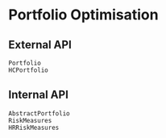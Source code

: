 # Portfolio Optimisation

## External API

```@docs
Portfolio
HCPortfolio
```

## Internal API

```@docs
AbstractPortfolio
RiskMeasures
HRRiskMeasures
```
